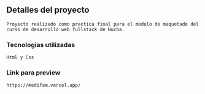 ## Detalles del proyecto

    Proyecto realizado como practica final para el modulo de maquetado del curso de desarrollo web fullstack de Nucba.

### Tecnologias utilizadas

    Html y Css

### Link para preview

    https://medifam.vercel.app/
